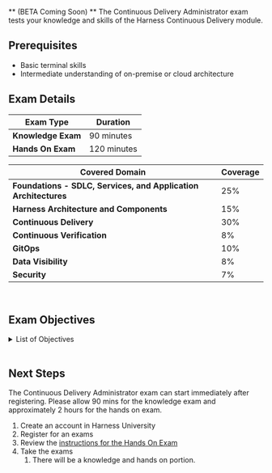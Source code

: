 ** (BETA Coming Soon) ** The Continuous Delivery Administrator exam tests your knowledge and skills of the Harness Continuous Delivery module.  

## Prerequisites

- Basic terminal skills
- Intermediate understanding of on-premise or cloud architecture

## Exam Details
| Exam Type                               | Duration         |
| ----------------------------------- | --------------- |
| **Knowledge Exam** | 90 minutes |
| **Hands On Exam** | 120 minutes |


| Covered Domain                                | Coverage         |
| ----------------------------------- | --------------- |
| **Foundations - SDLC, Services, and Application Architectures** | 25% |
| **Harness Architecture and Components** | 15% |
| **Continuous Delivery**   | 30% |
| **Continuous Verification**  | 8% |
| **GitOps**  | 10% |
| **Data Visibility**  | 8% |
| **Security**  | 7%|

<br />

## Exam Objectives

<details>
<summary>List of Objectives</summary>

The following is a detailed list of exam objectives:

| #     | Objectives                                                                                |
| ----- | ----------------------------------------------------------------------------------------- |
| **1** | **Foundations - SDLC, Services, and Application Architectures**|
| 1.1   | CD Foundations      |                                 
|1.2 |Describe common platforms and cloud providers|
|1.3 |Describe different architectures|
|1.4 |Deployment Strategies and Harness Approaches|
|1.5 |The Service Entity - Foundations|
|1.6 |The Environment Entity - Foundations|
|1.7 |The Environment Entity - Infrastructure Definitions|
|**2**| **Harness Architecture and Components**|
|2.1| Harness Platform architecture|
|2.2| Describe the Harness Manager|
|2.3| Describe the Harness Delegate|
|2.4| How to check Delegate Task Selection during a Deployment|
|2.5| How to read Delegate Logs|
|**3**| **Account Resources for Harness CD**|
|3.1| Connectors for Harness CD|
|3.2 | Delegate Management for Harness CD|
|3.3 |Secrets|
|3.4 |Harness FileStore|
|**4**| **Variables, Expressions, and Programmatic Approaches to Harness CD**|
|4.1 |Describe Harness Built-in and Custom Harness Variables|
|4.2 |Give examples of Java string methods in Harness Variables (JEXL)|
|4.3 |How to get Secrets programmatically at runtime|
|4.4 |Apply in use case - Service Variables (<+serviceVariables.[variable name]>)|
|**5**| **Governance, Authentication and Authorization: Login, RBAC, Access Control**|
|5.1 |Login and SSO|
|5.2 |RBAC and Access Control|
|5.3 |Governance|
|**6**| **Data Visualization, Dashboards, and Reporting**|
|6.1| Adding Metadata to Harness Resources and Entities|
|6.2 |Harness Dashboards and Looker|
|**7**| **Swimlanes**|
|7.1 |Kubernetes Deployment + Common Deployment Strategies|
|7.2 |Basic Deployment Capacity by Provider|
|**8**| **Continuous Delivery**|
|8.1 |Pipeline Flow Control Mechanisms and important child Entities|
|8.2 |Pipeline Triggers, Executions History, and Inputs|
|8.3 |Steps in a Stage and Step Library for Harness CD|
|**9**| **Continuous Verification in Harness CD**|
|9.1| Identify deployment verification types|
|9.2| Explain CV Health Sources |
|9.3| Use the CV Step during a Deployment|
|9.4| Describe and Apply CV critical attributes - Sensitivity and Duration |  
|9.5| Configure a quick Health Check using the HTTP Step |  
|**10**| **Alerting, SMTP Configuration, Notifications**|
|10.1 |Configure User Group Notification - Slack, Email, etc.|
|10.2 |Notify based in response to Pipeline and stage events|
|10.3 |Dashboards - Configure Report Schedule Delivery|
|10.4 |Dashboards - Configure Alert based in conditions|
|**11**| **GitOps**|
|11.1 |Explain the principles of GitOps using a comprehension/use case|
|11.2 |Describe common use cases for using GitOps|
|11.3 |Describe the benefits of using GitOps|
|11.4 |Describe Harness' GitOps architecture and its components|
|11.5 |Install the GitOps agent|
|11.6 |Connect your Kubernetes cluster and application repository to Harness to start deployments|
|11.7 |Analyze your application deployment requirements to determine whether to use a GitOps or a pipeline-based approach|
|11.8 |Set up an application in Harness using GitOps|
|11.9 |Analyze drift between the application state in Git and the cluster|
|**12**| **Templates**|
|12.1| Describe Harness Templates - Pipeline, Stage, Step|
|12.2| Create a Template - Pipeline, or Stage |
|12.3| Describe or Use - Template Versioning and Import from Git| 
|**13**| **Git Experiences**|
|13.1 |Git Experience - Describe supported Harness Entities|
|13.2 |Git Experience - Configure Git Experience for a Pipeline|

  
</details>

<br />

## Next Steps

The Continuous Delivery Administrator exam can start immediately after registering. Please allow 90 mins for the knowledge exam and approximately 2 hours for the hands on exam.

1. Create an account in Harness University
2. Register for an exams 
3. Review the [instructions for the Hands On Exam](/certifications/instructions)
4. Take the exams
    1. There will be a knowledge and hands on portion.	
